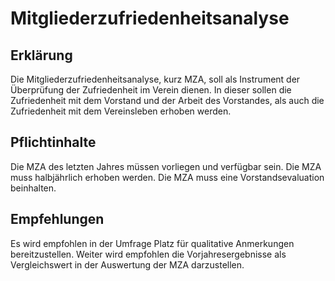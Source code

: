 # Mitgliederzufriedenheitsanalyse

## Erklärung

Die Mitgliederzufriedenheitsanalyse, kurz MZA, soll als Instrument der Überprüfung der Zufriedenheit im Verein dienen. In dieser sollen die Zufriedenheit mit
dem Vorstand und der Arbeit des Vorstandes, als auch die Zufriedenheit mit
dem Vereinsleben erhoben werden.

## Pflichtinhalte

Die MZA des letzten Jahres müssen vorliegen und verfügbar sein.
Die MZA muss halbjährlich erhoben werden.
Die MZA muss eine Vorstandsevaluation beinhalten.

## Empfehlungen

Es wird empfohlen in der Umfrage Platz für qualitative Anmerkungen bereitzustellen.
Weiter wird empfohlen die Vorjahresergebnisse als Vergleichswert in der Auswertung der MZA darzustellen.
